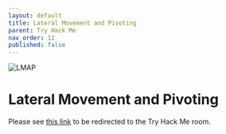 ```yaml
---
layout: default
title: Lateral Movement and Pivoting
parent: Try Hack Me
nav_order: 12
published: false
---
```

![LMAP](https://assets.tryhackme.com/room-banners/attacking-ad.png)
# Lateral Movement and Pivoting
Please see [this link](https://tryhackme.com/room/lateralmovementandpivoting) to be redirected to the Try Hack Me room.


